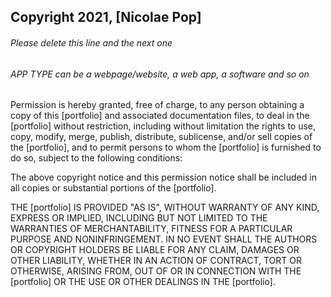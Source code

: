 ## Copyright 2021, [Nicolae Pop]

###### Please delete this line and the next one
###### APP TYPE can be a webpage/website, a web app, a software and so on

Permission is hereby granted, free of charge, to any person obtaining a copy of this [portfolio] and associated documentation files, to deal in the [portfolio] without restriction, including without limitation the rights to use, copy, modify, merge, publish, distribute, sublicense, and/or sell copies of the [portfolio], and to permit persons to whom the [portfolio] is furnished to do so, subject to the following conditions:

The above copyright notice and this permission notice shall be included in all copies or substantial portions of the [portfolio].

THE [portfolio] IS PROVIDED "AS IS", WITHOUT WARRANTY OF ANY KIND, EXPRESS OR IMPLIED, INCLUDING BUT NOT LIMITED TO THE WARRANTIES OF MERCHANTABILITY, FITNESS FOR A PARTICULAR PURPOSE AND NONINFRINGEMENT. IN NO EVENT SHALL THE AUTHORS OR COPYRIGHT HOLDERS BE LIABLE FOR ANY CLAIM, DAMAGES OR OTHER LIABILITY, WHETHER IN AN ACTION OF CONTRACT, TORT OR OTHERWISE, ARISING FROM, OUT OF OR IN CONNECTION WITH THE [portfolio] OR THE USE OR OTHER DEALINGS IN THE [portfolio].